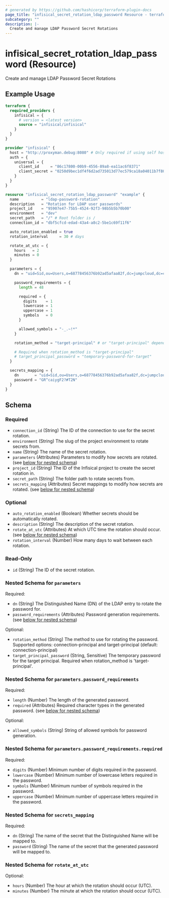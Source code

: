 ```yaml
---
# generated by https://github.com/hashicorp/terraform-plugin-docs
page_title: "infisical_secret_rotation_ldap_password Resource - terraform-provider-infisical"
subcategory: ""
description: |-
  Create and manage LDAP Password Secret Rotations
---
```


# infisical_secret_rotation_ldap_password (Resource)

Create and manage LDAP Password Secret Rotations

## Example Usage

```terraform
terraform {
  required_providers {
    infisical = {
      # version = <latest version>
      source = "infisical/infisical"
    }
  }
}

provider "infisical" {
  host = "http://proxyman.debug:8080" # Only required if using self hosted instance of Infisical, default is https://app.infisical.com
  auth = {
    universal = {
      client_id     = "86c17800-00b9-4556-89a8-ea11ac6f8371"
      client_secret = "0250d9bec1df4f6d2ad735013d77ec579ca18a04011b7f8067965bb10206e59d"
    }
  }
}

resource "infisical_secret_rotation_ldap_password" "example" {
  name          = "ldap-password-rotation"
  description   = "Rotation for LDAP user passwords"
  project_id    = "95907e47-75b5-4524-92f3-98b5b5b70b00"
  environment   = "dev"
  secret_path   = "/" # Root folder is /
  connection_id = "dbf5cfcd-edad-43a4-a8c2-5be1c69f11f6"

  auto_rotation_enabled = true
  rotation_interval     = 30 # days

  rotate_at_utc = {
    hours   = 2
    minutes = 0
  }

  parameters = {
    dn = "uid=Sid,ou=Users,o=68778456376b92ad5afaa82f,dc=jumpcloud,dc=com"

    password_requirements = {
      length = 48

      required = {
        digits    = 1
        lowercase = 1
        uppercase = 1
        symbols   = 0
      }

      allowed_symbols = "-_.~!*"
    }

    rotation_method = "target-principal" # or "target-principal" depending on your LDAP setup

    # Required when rotation_method is "target-principal"
    # target_principal_password = "temporary-password-for-target"
  }

  secrets_mapping = {
    dn       = "uid=Sid,ou=Users,o=68778456376b92ad5afaa82f,dc=jumpcloud,dc=com"
    password = "GR^caiygF2?#T2N"
  }
}
```

<!-- schema generated by tfplugindocs -->
## Schema

### Required

- `connection_id` (String) The ID of the connection to use for the secret rotation.
- `environment` (String) The slug of the project environment to rotate secrets from.
- `name` (String) The name of the secret rotation.
- `parameters` (Attributes) Parameters to modify how secrets are rotated. (see [below for nested schema](#nestedatt--parameters))
- `project_id` (String) The ID of the Infisical project to create the secret rotation in.
- `secret_path` (String) The folder path to rotate secrets from.
- `secrets_mapping` (Attributes) Secret mappings to modify how secrets are rotated. (see [below for nested schema](#nestedatt--secrets_mapping))

### Optional

- `auto_rotation_enabled` (Boolean) Whether secrets should be automatically rotated.
- `description` (String) The description of the secret rotation.
- `rotate_at_utc` (Attributes) At which UTC time the rotation should occur. (see [below for nested schema](#nestedatt--rotate_at_utc))
- `rotation_interval` (Number) How many days to wait between each rotation.

### Read-Only

- `id` (String) The ID of the secret rotation.

<a id="nestedatt--parameters"></a>
### Nested Schema for `parameters`

Required:

- `dn` (String) The Distinguished Name (DN) of the LDAP entry to rotate the password for.
- `password_requirements` (Attributes) Password generation requirements. (see [below for nested schema](#nestedatt--parameters--password_requirements))

Optional:

- `rotation_method` (String) The method to use for rotating the password. Supported options: connection-principal and target-principal (default: connection-principal)
- `target_principal_password` (String, Sensitive) The temporary password for the target principal. Required when rotation_method is 'target-principal'.

<a id="nestedatt--parameters--password_requirements"></a>
### Nested Schema for `parameters.password_requirements`

Required:

- `length` (Number) The length of the generated password.
- `required` (Attributes) Required character types in the generated password. (see [below for nested schema](#nestedatt--parameters--password_requirements--required))

Optional:

- `allowed_symbols` (String) String of allowed symbols for password generation.

<a id="nestedatt--parameters--password_requirements--required"></a>
### Nested Schema for `parameters.password_requirements.required`

Required:

- `digits` (Number) Minimum number of digits required in the password.
- `lowercase` (Number) Minimum number of lowercase letters required in the password.
- `symbols` (Number) Minimum number of symbols required in the password.
- `uppercase` (Number) Minimum number of uppercase letters required in the password.




<a id="nestedatt--secrets_mapping"></a>
### Nested Schema for `secrets_mapping`

Required:

- `dn` (String) The name of the secret that the Distinguished Name will be mapped to.
- `password` (String) The name of the secret that the generated password will be mapped to.


<a id="nestedatt--rotate_at_utc"></a>
### Nested Schema for `rotate_at_utc`

Optional:

- `hours` (Number) The hour at which the rotation should occur (UTC).
- `minutes` (Number) The minute at which the rotation should occur (UTC).
